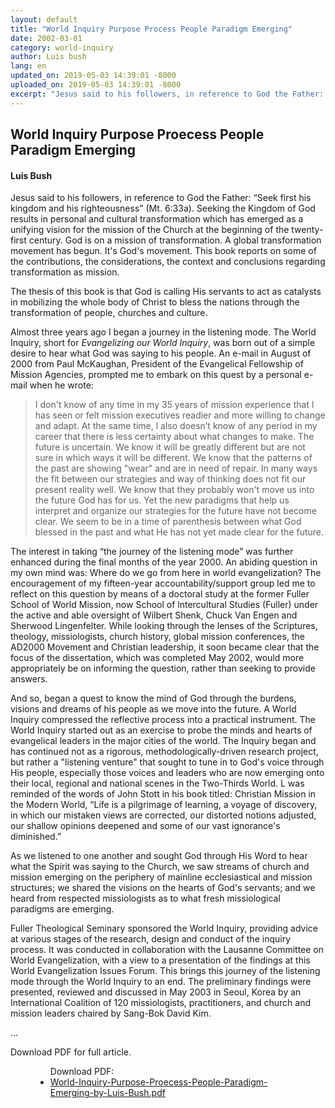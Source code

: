 ```yaml
---
layout: default
title: "World Inquiry Purpose Process People Paradigm Emerging"
date: 2002-03-01
category: world-inquiry
author: Luis bush
lang: en
updated_on: 2019-05-03 14:39:01 -8000
uploaded_on: 2019-05-03 14:39:01 -8000
excerpt: "Jesus said to his followers, in reference to God the Father: “Seek first his kingdom and his righteousness” (Mt. 6:33a). Seeking the Kingdom of God results in personal and cultural transformation which has emerged as a unifying vision for the mission of the Church at the beginning of the twenty-first century. God is on a mission of transformation. A global transformation movement has begun. It's God's movement. This book reports on some of the contributions, the considerations, the context and conclusions regarding transformation as mission."
---
```

<article class="document-container" data-publication-date="{{page.date}}" data-uploaded-on="{{page.uploaded_on}}" data-updated-on="{{page.updated_on}}" data-category="{{page.category}}">
  <h1>World Inquiry Purpose Proecess People Paradigm Emerging</h1>
  <h4>Luis Bush</h4>

  <p>Jesus said to his followers, in reference to God the Father: “Seek first his kingdom and his righteousness” (Mt. 6:33a). Seeking the Kingdom of God results in personal and cultural transformation which has emerged as a unifying vision for the mission of the Church at the beginning of the twenty-first century. God is on a mission of transformation. A global transformation movement has begun. It's God's movement. This book reports on some of the contributions, the considerations, the context and conclusions regarding transformation as mission.</p>

  <p>The thesis of this book is that God is calling His servants to act as catalysts in mobilizing the whole body of Christ to bless the nations through the transformation of people, churches and culture.</p>

  <p>Almost three years ago I began a journey in the listening mode. The World Inquiry, short for <em>Evangelizing our World Inquiry</em>, was born out of a simple desire to hear what God was saying to his people. An e-mail in August of 2000 from Paul McKaughan, President of the Evangelical Fellowship of Mission Agencies, prompted me to embark on this quest by a personal e-mail when he wrote:</p>

  <blockquote class="indented">I don't know of any time in my 35 years of mission experience that l has seen or felt mission executives readier and more willing to change and adapt. At the same time, l also doesn’t know of any period in my career that there is less certainty about what changes to make. The future is uncertain. We know it will be greatly different but are not sure in which ways it will be different. We know that the patterns of the past are showing "wear" and are in need of repair. In many ways the fit between our strategies and way of thinking does not fit our present reality well. We know that they probably won't move us into the future God has for us. Yet the new paradigms that help us interpret and organize our strategies for the future have not become clear. We seem to be in a time of parenthesis between what God blessed in the past and what He has not yet made clear for the future.</blockquote>

  <p>The interest in taking “the journey of the listening mode” was further enhanced during the final months of the year 2000. An abiding question in my own mind was: Where do we go from
  here in world evangelization? The encouragement of my fifteen-year accountability/support group led me to reflect on this question by means of a doctoral study at the former Fuller School of World Mission, now School of lntercultural Studies (Fuller) under the active and able oversight of Wilbert Shenk, Chuck Van Engen and Sherwood Lingenfelter. While looking through the lenses of the Scriptures, theology, missiologists, church history, global mission conferences, the AD2000 Movement and Christian leadership, it soon became clear that the focus of the dissertation, which was completed May 2002, would more appropriately be on informing the question, rather than seeking to provide answers.</p>

  <p>And so, began a quest to know the mind of God through the burdens, visions and dreams of his people as we move into the future. A World Inquiry compressed the reflective process into a practical instrument. The World Inquiry started out as an exercise to probe the minds and hearts of evangelical leaders in the major cities of the world. The Inquiry began and has continued not as a rigorous, methodologically-driven research project, but rather a "listening venture" that sought to tune in to God's voice through His people, especially those voices and leaders who are now emerging onto their local, regional and national scenes in the Two-Thirds World. L was reminded of the words of John Stott in his book titled: Christian Mission in the Modern World, “Life is a pilgrimage of learning, a voyage of discovery, in which our mistaken views are corrected, our distorted notions adjusted, our shallow opinions deepened and some of our vast ignorance's diminished.”</p>

  <p>As we listened to one another and sought God through His Word to hear what the Spirit was saying to the Church, we saw streams of church and mission emerging on the periphery of mainline ecclesiastical and mission structures; we shared the visions on the hearts of God's servants; and we heard from respected missiologists as to what fresh missiological paradigms are emerging.</p>

  <p>Fuller Theological Seminary sponsored the World Inquiry, providing advice at various stages of the research, design and conduct of the inquiry process. It was conducted in collaboration with the Lausanne Committee on World Evangelization, with a view to a presentation of the findings at this World Evangelization Issues Forum. This brings this journey of the listening mode through the World Inquiry to an end. The preliminary findings were presented, reviewed and discussed in May 2003 in Seoul, Korea by an International Coalition of 120 missiologists, practitioners, and church and mission leaders chaired by Sang-Bok David Kim.</p>

  <p>...</p>

  <p>Download PDF for full article.</p>


  <figure class="resource-links">
    <ul>Download PDF:
      <li><a href="{{ site.baseurl }}/assets/pdf/2002-03-01/World-Inquiry-Purpose-Proecess-People-Paradigm-Emerging-by-Luis-Bush.pdf">World-Inquiry-Purpose-Proecess-People-Paradigm-Emerging-by-Luis-Bush.pdf</a></li>
    </ul>
  </figure>
</article>
